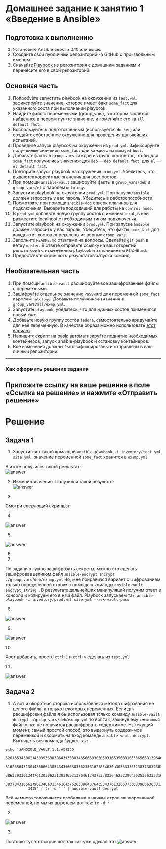 # Домашнее задание к занятию 1 «Введение в Ansible»

## Подготовка к выполнению

1. Установите Ansible версии 2.10 или выше.
2. Создайте свой публичный репозиторий на GitHub с произвольным именем.
3. Скачайте [Playbook](./playbook/) из репозитория с домашним заданием и перенесите его в свой репозиторий.

## Основная часть

1. Попробуйте запустить playbook на окружении из `test.yml`, зафиксируйте значение, которое имеет факт `some_fact` для указанного хоста при выполнении playbook.
2. Найдите файл с переменными (group_vars), в котором задаётся найденное в первом пункте значение, и поменяйте его на `all default fact`.
3. Воспользуйтесь подготовленным (используется `docker`) или создайте собственное окружение для проведения дальнейших испытаний.
4. Проведите запуск playbook на окружении из `prod.yml`. Зафиксируйте полученные значения `some_fact` для каждого из `managed host`.
5. Добавьте факты в `group_vars` каждой из групп хостов так, чтобы для `some_fact` получились значения: для `deb` — `deb default fact`, для `el` — `el default fact`.
6.  Повторите запуск playbook на окружении `prod.yml`. Убедитесь, что выдаются корректные значения для всех хостов.
7. При помощи `ansible-vault` зашифруйте факты в `group_vars/deb` и `group_vars/el` с паролем `netology`.
8. Запустите playbook на окружении `prod.yml`. При запуске `ansible` должен запросить у вас пароль. Убедитесь в работоспособности.
9. Посмотрите при помощи `ansible-doc` список плагинов для подключения. Выберите подходящий для работы на `control node`.
10. В `prod.yml` добавьте новую группу хостов с именем  `local`, в ней разместите localhost с необходимым типом подключения.
11. Запустите playbook на окружении `prod.yml`. При запуске `ansible` должен запросить у вас пароль. Убедитесь, что факты `some_fact` для каждого из хостов определены из верных `group_vars`.
12. Заполните `README.md` ответами на вопросы. Сделайте `git push` в ветку `master`. В ответе отправьте ссылку на ваш открытый репозиторий с изменённым `playbook` и заполненным `README.md`.
13. Предоставьте скриншоты результатов запуска команд.

## Необязательная часть

1. При помощи `ansible-vault` расшифруйте все зашифрованные файлы с переменными.
2. Зашифруйте отдельное значение `PaSSw0rd` для переменной `some_fact` паролем `netology`. Добавьте полученное значение в `group_vars/all/exmp.yml`.
3. Запустите `playbook`, убедитесь, что для нужных хостов применился новый `fact`.
4. Добавьте новую группу хостов `fedora`, самостоятельно придумайте для неё переменную. В качестве образа можно использовать [этот вариант](https://hub.docker.com/r/pycontribs/fedora).
5. Напишите скрипт на bash: автоматизируйте поднятие необходимых контейнеров, запуск ansible-playbook и остановку контейнеров.
6. Все изменения должны быть зафиксированы и отправлены в ваш личный репозиторий.

---

### Как оформить решение задания

Приложите ссылку на ваше решение в поле «Ссылка на решение» и нажмите «Отправить решение»
---

# Решение

## Задача 1

1. Запустил вот такой командой ``` ansible-playbook -i inventory/test.yml site.yml  ```  значение переменной `some_fact` хранится в ``` examp.yml ```

В итоге получился такой результат:  
![answer](./img/an-01.1.png)


2. Изменил значение. Получился такой результат:  
![answer](./img/an-01.2.png)

3. 
Смотри следующий скриншот 

4.
![answer](./img/an-01.4.png)

5.
![answer](./img/an-01.5.png)

6.

7.
По заданию нужно зашифровать секреты, можно это сделать зашифровав целиком файл ``` ansible-encrypt encrypt ./group_vars/deb/examp.yml ```
Но, мне понравился вариант с шифрованием только определенной строки с помощью команды ``` ansible-vault encrypt_string  ```. В результате дальнейших манипуляций получим ответ в консоли и копируем его в наш файл. Playbook запускаем так: ``` ansible-playbook -i inventory/prod.yml site.yml --ask-vault-pass ```

8.
![answer](./img/an-01.8.png)

9.
![answer](./img/an-01.9.png)


10.
Хост добавить, просто `ctrl+C` и `ctrl+v` сделать из `test.yml`

11.
![answer](./img/an-01.10.png)


## Задача 2

1. А вот и оборотная сторона использования метода шифрования не целого файла, а только некоторых переменных. Если для расшифровки файла я бы использовал только команду ``` ansible-vailt decrypt ./group_vars/deb/examp.yml ``` то вот так, закинув ему `смешанный` файл у нас не получится расшифровать содержимое. На текущий момент, самый простой способ, это выдернуть содержимое переменной и скормить на вход команде ``` ansible-vault decrypt ```. Выглядеть вся команда буддет так: 
``` 
echo '$ANSIBLE_VAULT;1.1;AES256
          62613534306234303936383864393538346566393030303165356331633365633139646561366161
          3162656431303435666438343436663833623361623834630a303533333238373032363931303238
          38633933613437613030623130346531376461343733383364623239643035356335316361393538
          3837343165623961340a313461643762633964376465343761326537366339666363313830306366
          3435' | tr -d ' ' | ansible-vault decrypt 
```

Всё немного соложняется пробелами в начале строк зашифрованной переменной, но мы их вырезаем вот так: ` tr -d ' ' `

2.
![answer](./img/an-02.2.png)

3.
Повторю тут этот скриншот, так как уже сделал это
![answer](./img/an-01.10.png)



